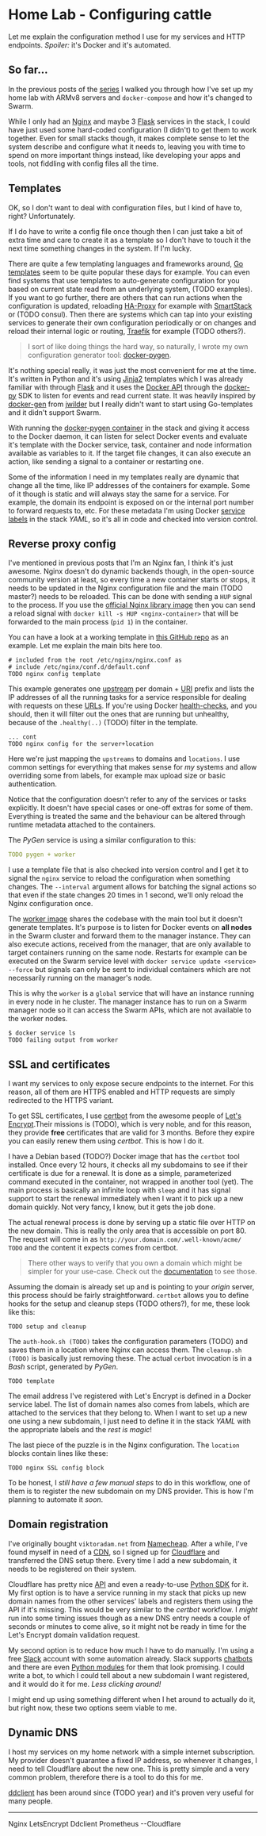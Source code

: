# Home Lab - Configuring cattle

Let me explain the configuration method I use for my services and HTTP endpoints. *Spoiler:* it's Docker and it's automated.

## So far...

In the previous posts of the [series](TODO) I walked you through how I've set up my home lab with ARMv8 servers and `docker-compose` and how it's changed to Swarm.

While I only had an [Nginx](TODO) and maybe 3 [Flask](TODO) services in the stack, I could have just used some hard-coded configuration (I didn't) to get them to work together. Even for small stacks though, it makes complete sense to let the system describe and configure what it needs to, leaving you with time to spend on more important things instead, like developing your apps and tools, not fiddling with config files all the time.

## Templates

OK, so I don't want to deal with configuration files, but I kind of have to, right? Unfortunately.

If I do have to write a config file once though then I can just take a bit of extra time and care to create it as a template so I don't have to touch it the next time something changes in the system. If I'm lucky.

There are quite a few templating languages and frameworks around, [Go templates](TODO) seem to be quite popular these days for example. You can even find systems that use templates to auto-generate configuration for you based on current state read from an underlying system, (TODO examples). If you want to go further, there are others that can run actions when the configuration is updated, reloading [HA-Proxy](TODO) for example with [SmartStack](TODO) or (TODO consul). Then there are systems which can tap into your existing services to generate their own configuration periodically or on changes and reload their internal logic or routing, [Traefik](TODO) for example (TODO others?).

> I sort of like doing things the hard way, so naturally, I wrote my own configuration generator tool: [docker-pygen](TODO).

It's nothing special really, it was just the most convenient for me at the time. It's written in Python and it's using [Jinja2](TODO) templates which I was already familiar with through [Flask](TODO) and it uses the [Docker API](TODO) through the [docker-py](TODO) SDK to listen for events and read current state. It was heavily inspired by [docker-gen](TODO) from [jwilder](TODO) but I really didn't want to start using Go-templates and it didn't support Swarm.

With running the [docker-pygen container](TODO) in the stack and giving it access to the Docker daemon, it can listen for select Docker events and evaluate it's template with the Docker service, task, container and node information available as variables to it. If the target file changes, it can also execute an action, like sending a signal to a container or restarting one.

Some of the information I need in my templates really are dynamic that change all the time, like IP addresses of the containers for example. Some of it though is static and will always stay the same for a service. For example, the domain its endpoint is exposed on or the internal port number to forward requests to, etc. For these metadata I'm using Docker [service labels](TODO) in the stack *YAML*, so it's all in code and checked into version control.

## Reverse proxy config

I've mentioned in previous posts that I'm an Nginx fan, I think it's just awesome. Nginx doesn't do dynamic backends though, in the open-source community version at least, so every time a new container starts or stops, it needs to be updated in the Nginx configuration file and the main (TODO master?) needs to be reloaded. This can be done with sending a `HUP` signal to the process. If you use the [official Nginx library image](TODO) then you can send a reload signal with `docker kill -s HUP <nginx-container>` that will be forwarded to the main process (`pid 1`) in the container.

You can have a look at a working template in [this GitHub repo](TODO) as an example. Let me explain the main bits here too.

```
# included from the root /etc/nginx/nginx.conf as
# include /etc/nginx/conf.d/default.conf
TODO nginx config template
```

This example generates one [upstream](TODO) per domain + [URI](TODO) prefix and lists the IP addresses of all the running tasks for a service responsible for dealing with requests on these [URLs](TODO). If you're using Docker [health-checks](TODO), and you should, then it will filter out the ones that are running but unhealthy, because of the `.healthy(..)` (TODO) filter in the template.

```
... cont
TODO nginx config for the server+location
```

Here we're just mapping the `upstreams` to domains and `locations`. I use common settings for everything that makes sense for *my* systems and allow overriding some from labels, for example max upload size or basic authentication.

Notice that the configuration doesn't refer to any of the services or tasks explicitly. It doesn't have special cases or one-off extras for some of them. Everything is treated the same and the behaviour can be altered through runtime metadata attached to the containers.

The *PyGen* service is using a similar configuration to this:

```yaml
TODO pygen + worker
```

I use a template file that is also checked into version control and I get it to signal the `nginx` service to reload the configuration when something changes. The `--interval` argument allows for batching the signal actions so that even if the state changes 20 times in 1 second, we'll only reload the Nginx configuration once.

The [worker image](TODO) shares the codebase with the main tool but it doesn't generate templates. It's purpose is to listen for Docker events on __all nodes__ in the Swarm cluster and forward them to the manager instance. They can also execute actions, received from the manager, that are only available to target containers running on the same node. Restarts for example can be executed on the Swarm service level with `docker service update <service> --force` but signals can only be sent to individual containers which are not necessarily running on the manager's node.

This is why the `worker` is a `global` service that will have an instance running in every node in he cluster. The manager instance has to run on a Swarm manager node so it can access the Swarm APIs, which are not available to the worker nodes.

```shell
$ docker service ls
TODO failing output from worker
```

## SSL and certificates

I want my services to only expose secure endpoints to the internet. For this reason, all of them are HTTPS enabled and HTTP requests are simply redirected to the HTTPS variant.

To get SSL certificates, I use [certbot](TODO) from the awesome people of [Let's Encrypt](TODO).Their missions is (TODO), which is very noble, and for this reason, they provide __free__ certificates that are valid for 3 months. Before they expire you can easily renew them using *certbot*. This is how I do it.

I have a Debian based (TODO?) Docker image that has the `certbot` tool installed. Once every 12 hours, it checks all my subdomains to see if their certificate is due for a renewal. It is done as a simple, parameterized command executed in the container, not wrapped in another tool (yet). The main process is basically an infinite loop with `sleep` and it has signal support to start the renewal immediately when I want it to pick up a new domain quickly. Not very fancy, I know, but it gets the job done.

The actual renewal process is done by serving up a static file over HTTP on the new domain. This is really the only area that is accessible on port 80. The request will come in as `http://your.domain.com/.well-known/acme/ TODO` and the content it expects comes from certbot.

> There other ways to verify that you own a domain which might be simpler for your use-case. Check out the [documentation](TODO) to see those.

Assuming the domain is already set up and is pointing to your *origin* server, this process should be fairly straightforward. `certbot` allows you to define hooks for the setup and cleanup steps (TODO others?), for me, these look like this:

```
TODO setup and cleanup
```

The `auth-hook.sh (TODO)` takes the configuration parameters (TODO) and saves them in a location where Nginx can access them. The `cleanup.sh (TODO)` is basically just removing these. The actual `cerbot` invocation is in a *Bash* script, generated by *PyGen*.

```
TODO template
```

The email address I've registered with Let's Encrypt is defined in a Docker service label. The list of domain names also comes from labels, which are attached to the services that they belong to. When I want to set up a new one using a new subdomain, I just need to define it in the stack *YAML* with the appropriate labels and the *rest is magic*!

The last piece of the puzzle is in the Nginx configuration. The `location` blocks contain lines like these:

```
TODO nginx SSL config block
```

To be honest, I *still have a few manual steps* to do in this workflow, one of them is to register the new subdomain on my DNS provider. This is how I'm planning to automate it *soon*.

## Domain registration

I've originally bought `viktoradam.net` from [Namecheap](TODO). After a while, I've found myself in need of a [CDN](TODO), so I signed up for [Cloudflare](TODO) and transferred the DNS setup there. Every time I add a new subdomain, it needs to be registered on their system.

Cloudflare has pretty nice [API](TODO) and even a ready-to-use [Python SDK](TODO) for it. My first option is to have a service running in my stack that picks up new domain names from the other services' labels and registers them using the API if it's missing. This would be very similar to the *certbot* workflow. I *might* run into some timing issues though as a new DNS entry needs a couple of seconds or minutes to come alive, so it might not be ready in time for the Let's Encrypt domain validation request.

My second option is to reduce how much I have to do manually. I'm using a free [Slack](TODO) account with some automation already. Slack supports [chatbots](TODO) and there are even [Python modules](TODO) for them that look promising. I could write a bot, to which I could tell about a new subdomain I want registered, and it would do it for me. *Less clicking around!*

I might end up using something different when I het around to actually do it, but right now, these two options seem viable to me.

## Dynamic DNS

I host my services on my home network with a simple internet subscription. My provider doesn't guarantee a fixed IP address, so whenever it changes, I need to tell Cloudflare about the new one. This is pretty simple and a very common problem, therefore there is a tool to do this for me.

[ddclient](TODO) has been around since (TODO year) and it's proven very useful for many people. 

---
Nginx
LetsEncrypt
Ddclient
Prometheus
--Cloudflare
